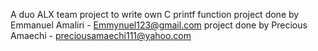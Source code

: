 A duo ALX team project to write own C printf function project done by Emmanuel Amaliri - Emmynuel123@gmail.com project done by Precious Amaechi - preciousamaechi111@yahoo.com
